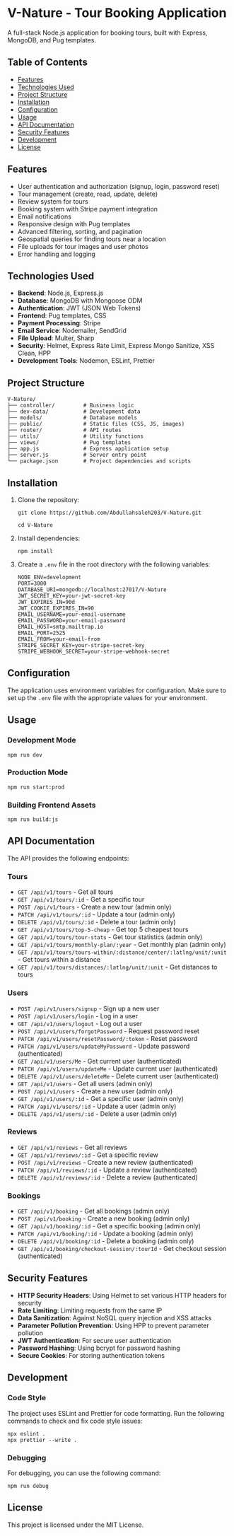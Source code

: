 # V-Nature - Tour Booking Application

A full-stack Node.js application for booking tours, built with Express, MongoDB, and Pug templates.

## Table of Contents

- [Features](#features)
- [Technologies Used](#technologies-used)
- [Project Structure](#project-structure)
- [Installation](#installation)
- [Configuration](#configuration)
- [Usage](#usage)
- [API Documentation](#api-documentation)
- [Security Features](#security-features)
- [Development](#development)
- [License](#license)

## Features

- User authentication and authorization (signup, login, password reset)
- Tour management (create, read, update, delete)
- Review system for tours
- Booking system with Stripe payment integration
- Email notifications
- Responsive design with Pug templates
- Advanced filtering, sorting, and pagination
- Geospatial queries for finding tours near a location
- File uploads for tour images and user photos
- Error handling and logging

## Technologies Used

- **Backend**: Node.js, Express.js
- **Database**: MongoDB with Mongoose ODM
- **Authentication**: JWT (JSON Web Tokens)
- **Frontend**: Pug templates, CSS
- **Payment Processing**: Stripe
- **Email Service**: Nodemailer, SendGrid
- **File Upload**: Multer, Sharp
- **Security**: Helmet, Express Rate Limit, Express Mongo Sanitize, XSS Clean, HPP
- **Development Tools**: Nodemon, ESLint, Prettier

## Project Structure

```
V-Nature/
├── controller/         # Business logic
├── dev-data/           # Development data
├── models/             # Database models
├── public/             # Static files (CSS, JS, images)
├── router/             # API routes
├── utils/              # Utility functions
├── views/              # Pug templates
├── app.js              # Express application setup
├── server.js           # Server entry point
└── package.json        # Project dependencies and scripts
```

## Installation

1. Clone the repository:
   ```
   git clone https://github.com/Abdullahsaleh203/V-Nature.git

   cd V-Nature
   ```

2. Install dependencies:
   ```
   npm install
   ```

3. Create a `.env` file in the root directory with the following variables:
   ```
   NODE_ENV=development
   PORT=3000
   DATABASE_URI=mongodb://localhost:27017/V-Nature
   JWT_SECRET_KEY=your-jwt-secret-key
   JWT_EXPIRES_IN=90d
   JWT_COOKIE_EXPIRES_IN=90
   EMAIL_USERNAME=your-email-username
   EMAIL_PASSWORD=your-email-password
   EMAIL_HOST=smtp.mailtrap.io
   EMAIL_PORT=2525
   EMAIL_FROM=your-email-from
   STRIPE_SECRET_KEY=your-stripe-secret-key
   STRIPE_WEBHOOK_SECRET=your-stripe-webhook-secret
   ```

## Configuration

The application uses environment variables for configuration. Make sure to set up the `.env` file with the appropriate values for your environment.

## Usage

### Development Mode

```
npm run dev
```

### Production Mode

```
npm run start:prod
```

### Building Frontend Assets

```
npm run build:js
```

## API Documentation

The API provides the following endpoints:

### Tours

- `GET /api/v1/tours` - Get all tours
- `GET /api/v1/tours/:id` - Get a specific tour
- `POST /api/v1/tours` - Create a new tour (admin only)
- `PATCH /api/v1/tours/:id` - Update a tour (admin only)
- `DELETE /api/v1/tours/:id` - Delete a tour (admin only)
- `GET /api/v1/tours/top-5-cheap` - Get top 5 cheapest tours
- `GET /api/v1/tours/tour-stats` - Get tour statistics (admin only)
- `GET /api/v1/tours/monthly-plan/:year` - Get monthly plan (admin only)
- `GET /api/v1/tours/tours-within/:distance/center/:latlng/unit/:unit` - Get tours within a distance
- `GET /api/v1/tours/distances/:latlng/unit/:unit` - Get distances to tours

### Users

- `POST /api/v1/users/signup` - Sign up a new user
- `POST /api/v1/users/login` - Log in a user
- `GET /api/v1/users/logout` - Log out a user
- `POST /api/v1/users/forgotPassword` - Request password reset
- `PATCH /api/v1/users/resetPassword/:token` - Reset password
- `PATCH /api/v1/users/updateMyPassword` - Update password (authenticated)
- `GET /api/v1/users/Me` - Get current user (authenticated)
- `PATCH /api/v1/users/updateMe` - Update current user (authenticated)
- `DELETE /api/v1/users/deleteMe` - Delete current user (authenticated)
- `GET /api/v1/users` - Get all users (admin only)
- `POST /api/v1/users` - Create a new user (admin only)
- `GET /api/v1/users/:id` - Get a specific user (admin only)
- `PATCH /api/v1/users/:id` - Update a user (admin only)
- `DELETE /api/v1/users/:id` - Delete a user (admin only)

### Reviews

- `GET /api/v1/reviews` - Get all reviews
- `GET /api/v1/reviews/:id` - Get a specific review
- `POST /api/v1/reviews` - Create a new review (authenticated)
- `PATCH /api/v1/reviews/:id` - Update a review (authenticated)
- `DELETE /api/v1/reviews/:id` - Delete a review (authenticated)

### Bookings

- `GET /api/v1/booking` - Get all bookings (admin only)
- `POST /api/v1/booking` - Create a new booking (admin only)
- `GET /api/v1/booking/:id` - Get a specific booking (admin only)
- `PATCH /api/v1/booking/:id` - Update a booking (admin only)
- `DELETE /api/v1/booking/:id` - Delete a booking (admin only)
- `GET /api/v1/booking/checkout-session/:tourId` - Get checkout session (authenticated)

## Security Features

- **HTTP Security Headers**: Using Helmet to set various HTTP headers for security
- **Rate Limiting**: Limiting requests from the same IP
- **Data Sanitization**: Against NoSQL query injection and XSS attacks
- **Parameter Pollution Prevention**: Using HPP to prevent parameter pollution
- **JWT Authentication**: For secure user authentication
- **Password Hashing**: Using bcrypt for password hashing
- **Secure Cookies**: For storing authentication tokens

## Development

### Code Style

The project uses ESLint and Prettier for code formatting. Run the following commands to check and fix code style issues:

```
npx eslint .
npx prettier --write .
```

### Debugging

For debugging, you can use the following command:

```
npm run debug
```

## License

This project is licensed under the MIT License.
